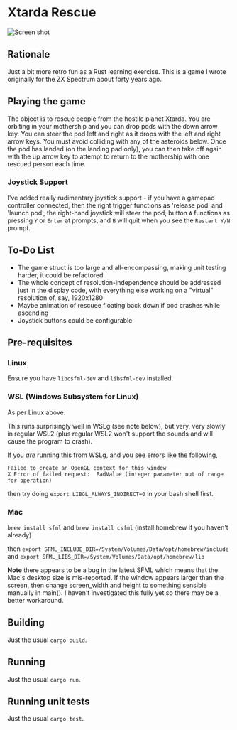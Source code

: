 # Xtarda Rescue

![Screen shot](https://www.martyndavis.com/wp-content/uploads/2022/12/xtarda_rescue.png "")

## Rationale
Just a bit more retro fun as a Rust learning exercise. This is a game I wrote originally
for the ZX Spectrum about forty years ago.

## Playing the game
The object is to rescue people from the hostile planet Xtarda. You are orbiting in your
mothership and you can drop pods with the down arrow key. You can steer the pod left
and right as it drops with the left and right arrow keys. You must avoid colliding with any
of the asteroids below. Once the pod has landed (on the
landing pad only), you can then take off again with the up arrow key to attempt to return
to the mothership with one rescued person each time.

### Joystick Support
I've added really rudimentary joystick support - if you have a gamepad controller connected,
then the right trigger functions as 'release pod' and 'launch pod', the right-hand joystick
will steer the pod, button `A` functions as pressing `Y` or `Enter` at prompts, and `B` will
quit when you see the `Restart Y/N` prompt.

## To-Do List
* The game struct is too large and all-encompassing, making unit testing harder, it could be refactored
* The whole concept of resolution-independence should be addressed just in the display code, with
  everything else working on a "virtual" resolution of, say, 1920x1280
* Maybe animation of rescuee floating back down if pod crashes while ascending
* Joystick buttons could be configurable

## Pre-requisites
### Linux

Ensure you have `libcsfml-dev` and `libsfml-dev` installed.

### WSL (Windows Subsystem for Linux)

As per Linux above.

This runs surprisingly well in WSLg (see note below), but very, very slowly in regular WSL2
(plus regular WSL2 won't support the sounds and will cause the program to crash).

If you _are_ running this from WSLg, and you see errors like the following,

```
Failed to create an OpenGL context for this window
X Error of failed request:  BadValue (integer parameter out of range for operation)
```

then try doing `export LIBGL_ALWAYS_INDIRECT=0` in your bash shell first.

### Mac

`brew install sfml` and `brew install csfml` (install homebrew if you haven't already)

then `export SFML_INCLUDE_DIR=/System/Volumes/Data/opt/homebrew/include` and `export SFML_LIBS_DIR=/System/Volumes/Data/opt/homebrew/lib`

**Note** there appears to be a bug in the latest SFML which means that the Mac's desktop size
is mis-reported. If the window appears larger than the screen, then change screen_width and
height to something sensible manually in main(). I haven't investigated this fully yet so
there may be a better workaround.

## Building
Just the usual `cargo build`.

## Running
Just the usual `cargo run`.

## Running unit tests
Just the usual `cargo test`.

